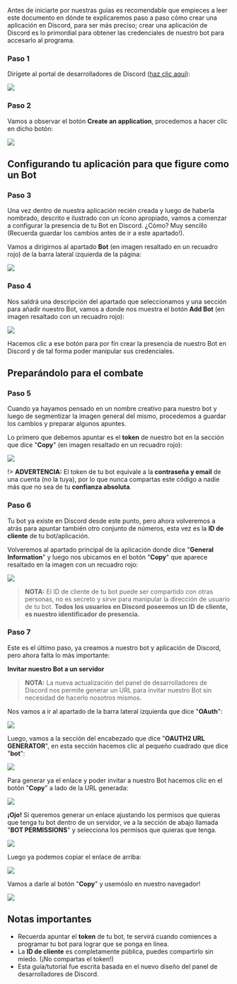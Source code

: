 
Antes de iniciarte por nuestras guías es recomendable que empieces a leer este documento en dónde te explicaremos paso a paso cómo crear una aplicación en Discord, para ser más preciso; crear una aplicación de Discord es lo primordial para obtener las credenciales de nuestro bot para accesarlo al programa.

### Paso 1

Dirígete al portal de desarrolladores de Discord ([haz clic aquí](https://discordapp.com/developers/applications/)):

![](https://i.imgur.com/MBuJdaV.png)

### Paso 2

Vamos a observar el botón **Create an application**, procedemos a hacer clic en dicho botón:

![](https://i.imgur.com/56O5c2M.png)

## Configurando tu aplicación para que figure como un Bot

### Paso 3

Una vez dentro de nuestra aplicación recién creada y luego de haberla nombrado, descrito e ilustrado con un ícono apropiado, vamos a comenzar a configurar la presencia de tu Bot en Discord. ¿Cómo? Muy sencillo (Recuerda guardar los cambios antes de ir a este apartado!).

Vamos a dirigirnos al apartado **Bot** (en imagen resaltado en un recuadro rojo) de la barra lateral izquierda de la página:

![](https://i.imgur.com/TxYXfh8.png)


### Paso 4

Nos saldrá una descripción del apartado que seleccionamos y una sección para añadir nuestro Bot, vamos a donde nos muestra el botón **Add Bot** (en imagen resaltado con un recuadro rojo):

![](https://i.imgur.com/hDgacFl.png)

Hacemos clic a ese botón para por fin crear la presencia de nuestro Bot en Discord y de tal forma poder manipular sus credenciales.

## Preparándolo para el combate

### Paso 5

Cuando ya hayamos pensado en un nombre creativo para nuestro bot y luego de segmentizar la imagen general del mismo, procedemos a guardar los cambios y preparar algunos apuntes.

Lo primero que debemos apuntar es el **token** de nuestro bot en la sección que dice "**Copy**" (en imagen resaltado en un recuadro rojo):

![](https://i.imgur.com/wt8e3Pi.png)

!> **ADVERTENCIA:** El token de tu bot equivale a la **contraseña y email** de una cuenta (no la tuya), por lo que nunca compartas este código a nadie más que no sea de tu **confianza absoluta**.

### Paso 6

Tu bot ya existe en Discord desde este punto, pero ahora volveremos a atrás para apuntar también otro conjunto de números, esta vez es la **ID de cliente** de tu bot/aplicación.

Volveremos al apartado principal de la aplicación donde dice "**General Information**" y luego nos ubicamos en el botón "**Copy**" que aparece resaltado en la imagen con un recuadro rojo:

![](https://i.imgur.com/lFMauSN.png) 

> **NOTA:** El ID de cliente de tu bot puede ser compartido con otras personas, no es secreto y sirve para manipular la dirección de usuario de tu bot. **Todos los usuarios en Discord poseemos un ID de cliente, es nuestro identificador de presencia.**

### Paso 7

Este es el último paso, ya creamos a nuestro bot y aplicación de Discord, pero ahora falta lo más importante:

**Invitar nuestro Bot a un servidor**

> **NOTA:** La nueva actualización del panel de desarrolladores de Discord nos permite generar un URL para invitar nuestro Bot sin necesidad de hacerlo nosotros mismos.

Nos vamos a ir al apartado de la barra lateral izquierda que dice "**OAuth**":

![](https://i.imgur.com/dj8sLrW.png)

Luego, vamos a la sección del encabezado que dice "**OAUTH2 URL GENERATOR**", en esta sección hacemos clic al pequeño cuadrado que dice "**bot**":

![](https://i.imgur.com/QvaT0Ts.png)

Para generar ya el enlace y poder invitar a nuestro Bot hacemos clic en el botón "**Copy**" a lado de la URL generada:

![](https://i.imgur.com/31XUyXz.png)

**¡Ojo!** Si queremos generar un enlace ajustando los permisos que quieras que tenga tu bot dentro de un servidor, ve a la sección de abajo llamada "**BOT PERMISSIONS**" y selecciona los permisos que quieras que tenga.

![](https://i.imgur.com/4iQDa6M.png)

Luego ya podemos copiar el enlace de arriba:

![](https://i.imgur.com/Ts9eCqp.png)

Vamos a darle al botón "**Copy**" y usemóslo en nuestro navegador!

![](https://i.imgur.com/tyAw5kW.png)

## Notas importantes

* Recuerda apuntar el **token** de tu bot, te servirá cuando comiences a programar tu bot para lograr que se ponga en línea.
* La **ID de cliente** es completamente pública, puedes compartirlo sin miedo. (¡No compartas el token!)
* Esta guía/tutorial fue escrita basada en el nuevo diseño del panel de desarrolladores de Discord.

